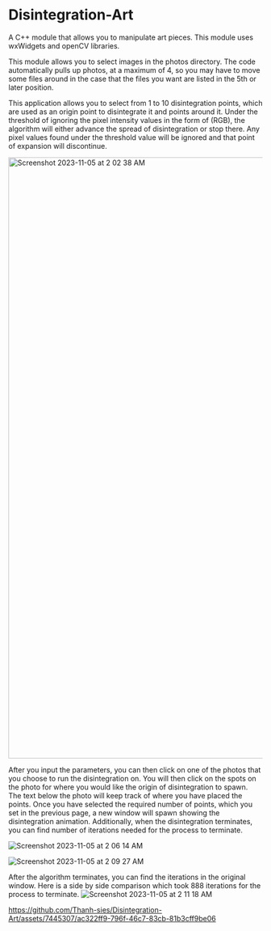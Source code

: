 # Disintegration-Art
A C++ module that allows you to manipulate art pieces. This module uses wxWidgets and openCV libraries.

This module allows you to select images in the photos directory. The code automatically pulls up photos, at a maximum of 4, so you may have to move some files around in the case that the files you want are listed in the 5th or later position.

This application allows you to select from 1 to 10 disintegration points, which are used as an origin point to disintegrate it and points around it. Under the threshold of ignoring the pixel intensity values in the form of (RGB), the algorithm will either advance the spread of disintegration or stop there. Any pixel values found under the threshold value will be ignored and that point of expansion will discontinue.

<img width="1189" alt="Screenshot 2023-11-05 at 2 02 38 AM" src="https://github.com/Thanh-sies/Disintegration-Art/assets/7445307/ff02d26d-bbea-4625-8225-8f14a198196f">

After you input the parameters, you can then click on one of the photos that you choose to run the disintegration on. You will then click on the spots on the photo for where you would like the origin of disintegration to spawn. The text below the photo will keep track of where you have placed the points. Once you have selected the required number of points, which you set in the previous page, a new window will spawn showing the disintegration animation. Additionally, when the disintegration terminates, you can find number of iterations needed for the process to terminate.

![Screenshot 2023-11-05 at 2 06 14 AM](https://github.com/Thanh-sies/Disintegration-Art/assets/7445307/2cbc2422-e13e-4a1e-a6e5-ad7ba4d83119)

![Screenshot 2023-11-05 at 2 09 27 AM](https://github.com/Thanh-sies/Disintegration-Art/assets/7445307/2af85385-0486-493b-97b7-b9806d31c97b)

After the algorithm terminates, you can find the iterations in the original window. Here is a side by side comparison which took 888 iterations for the process to terminate.
![Screenshot 2023-11-05 at 2 11 18 AM](https://github.com/Thanh-sies/Disintegration-Art/assets/7445307/586b1273-28c3-412f-ba9c-46c6a760456c)




https://github.com/Thanh-sies/Disintegration-Art/assets/7445307/ac322ff9-796f-46c7-83cb-81b3cff9be06


